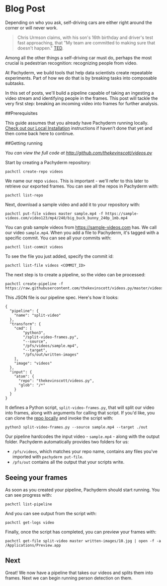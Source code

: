 # Blog Post

Depending on who you ask, self-driving cars are either right around the corner or will never work.

> Chris Urmson claims, with his son's 16th birthday and driver's test fast approaching, that "My team are committed to making sure that doesn't happen." [TED](https://www.ted.com/talks/chris_urmson_how_a_driverless_car_sees_the_road
).

Among all the other things a self-driving car must do, perhaps the most crucial is pedestrian recognition: recognizing people from video.

At Pachyderm, we build tools that help data scientists create repeatable
experiments. Part of how we do that is by breaking tasks into
composable subtasks.

In this set of posts, we'll build a pipeline capable of taking an ingesting a video stream and identifying people in the frames. This post will tackle the very first step: breaking an incoming video into frames for further analysis.

##Prerequisites

This guide assumes that you already have Pachyderm running locally. [Check out our Local Installation](http://docs.pachyderm.io/en/latest/getting_started/local_installation.html) instructions if haven’t done that yet and then come back here to continue.

##Getting running

*You can view the full code at http://github.com/thekevinscott/videos.py*

Start by creating a Pachyderm repository:

```
pachctl create-repo videos
```

We name our repo `videos`. This is important - we'll refer to this later to
retrieve our exported frames. You can see all the repos in Pachyderm with:

```
pachctl list-repo
```

Next, download a sample video and add it to your repository with:

```
pachctl put-file videos master sample.mp4 -f https://sample-videos.com/video123/mp4/240/big_buck_bunny_240p_1mb.mp4
```

You can grab sample videos from https://sample-videos.com has. We call our video `sample.mp4`. When you add a file to Pachyderm, it's tagged with a specific commit. You can see all your commits with:

```
pachctl list-commit videos
```

To see the file you just added, specify the commit id:

```
pachctl list-file videos <COMMIT_ID>
```

The next step is to create a pipeline, so the video can be processed:

```
pachctl create-pipeline -f https://raw.githubusercontent.com/thekevinscott/videos.py/master/videos.json
```

This JSON file is our pipeline spec. Here's how it looks:


```
{
  "pipeline": {
    "name": "split-video"
  },
  "transform": {
    "cmd": [
        "python3",
        "/split-video-frames.py",
        "--source",
        "/pfs/videos/sample.mp4",
        "--target",
        "/pfs/out/written-images"
    ],
    "image": "videos"
  },
  "input": {
    "atom": {
      "repo": "thekevinscott/videos.py",
      "glob": "/*"
    }
  }
}
```

It defines a Python script, `split-video-frames.py`, that will split our video into frames, along with arguments for calling that script. If you'd like, you can clone the [repo locally](http://github.com/thekevinscott/videos.py) and invoke the script with:

```
python3 split-video-frames.py --source sample.mp4 --target ./out
```

Our pipeline hardcodes the input video - `sample.mp4` - along with the output folder. Pachyderm automatically provides two folders for us:

* `/pfs/videos`, which matches your repo name, contains any files you've imported with `pachyderm put-file`.
* `/pfs/out` contains all the output that your scripts write.

## Seeing your frames

As soon as you created your pipeline, Pachyderm should start running. You can see progress with:

```
pachctl list-pipeline
```

And you can see output from the script with:

```
pachctl get-logs video
```

Finally, once the script has completed, you can preview your frames with:

```
pachctl get-file split-video master written-images/10.jpg | open -f -a /Applications/Preview.app
```

## Next

Great! We now have a pipeline that takes our videos and splits them into
frames. Next we can begin running person detection on them.
